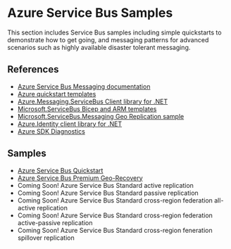 # Azure Service Bus Samples

This section includes Service Bus samples including simple quickstarts to demonstrate how to get going, and messaging patterns for advanced scenarios such as highly available disaster tolerant messaging.

## References

* [Azure Service Bus Messaging documentation](https://docs.microsoft.com/en-us/azure/service-bus-messaging/)
* [Azure quickstart templates](https://github.com/Azure/azure-quickstart-templates/tree/master/quickstarts/microsoft.servicebus)
* [Azure.Messaging.ServiceBus Client library for .NET](https://github.com/Azure/azure-sdk-for-net/tree/main/sdk/servicebus/Azure.Messaging.ServiceBus)
* [Microsoft.ServiceBus Bicep and ARM templates](https://docs.microsoft.com/en-us/azure/templates/microsoft.servicebus/namespaces?tabs=bicep)
* [Microsoft.ServiceBus.Messaging Geo Replication sample](https://github.com/Azure/azure-service-bus/tree/master/samples/DotNet/Microsoft.ServiceBus.Messaging/GeoReplication)
* [Azure.Identity client library for .NET](https://github.com/Azure/azure-sdk-for-net/blob/main/sdk/identity/Azure.Identity/README.md)
* [Azure SDK Diagnostics](https://github.com/Azure/azure-sdk-for-net/blob/main/sdk/core/Azure.Core/samples/Diagnostics.md#logging)

## Samples

* [Azure Service Bus Quickstart](quickstart/README.md)
* [Azure Service Bus Premium Geo-Recovery](service-bus-premium-geo-recovery/README.md)
* Coming Soon! Azure Service Bus Standard active replication
* Coming Soon! Azure Service Bus Standard passive replication
* Coming Soon! Azure Service Bus Standard cross-region federation all-active replication
* Coming Soon! Azure Service Bus Standard cross-region federation active-passive replication
* Coming Soon! Azure Service Bus Standard cross-region feneration spillover replication
